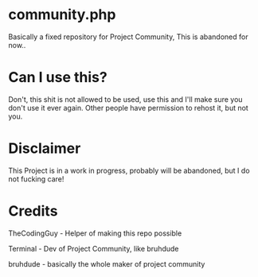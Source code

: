 # community.php
Basically a fixed repository for Project Community, This is abandoned for now.. 
# Can I use this?
Don't, this shit is not allowed to be used, use this and I'll make sure you don't use it ever again. Other people have permission to rehost it, but not you.
# Disclaimer
This Project is in a work in progress, probably will be abandoned, but I do not fucking care!

# Credits
TheCodingGuy - Helper of making this repo possible

Terminal - Dev of Project Community, like bruhdude

bruhdude - basically the whole maker of project community
